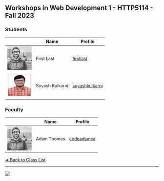<style>@import url("//readme.codeadam.ca/readme.css");</style>

## Workshops in Web Development 1 - HTTP5114 - Fall 2023

### Students

| | Name | Profile | 
| - | - | - |
| ![First Last](images/codeadamca.png) | First Last | [firstlast](students/firstlast) |
| ![Suyash Kulkarni](images/Suyash0028.jpg) | Suyash Kulkarni | [suyashkulkarni](./students/Suyash0028.markdown) |

### Faculty

| | Name | Profile | 
| - | - | - |
| ![Adam Thomas](images/codeadamca.png) | Adam Thomas | [codeadamca](faculty/codeadamca) |

[&#10132; Back to Class List](/)

---

<a href="https://brickmmo.com">
<img src="https://brickmmo.com/images/brickmmo-logo-horizontal.jpg" width="100">
</a>
